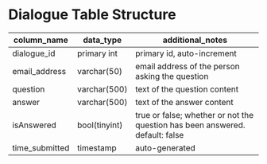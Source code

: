 # Dialogue Table Structure

column_name     | data_type     | additional_notes
------------    |------------   |------------
dialogue_id     | primary int   | primary id, auto-increment
email_address   | varchar(50)   | email address of the person asking the question
question        | varchar(500)  | text of the question content
answer          | varchar(500)  | text of the answer content
isAnswered      | bool(tinyint) | true or false; whether or not the question has been answered. default: false
time_submitted  | timestamp     | auto-generated